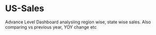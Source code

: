 # US-Sales
Advance Level Dashboard analysiing region wise, state wise sales. Also comparing vs previous year, YOY change etc
